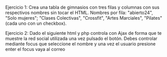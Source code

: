 Ejercicio 1:
  Crea una tabla de gimnasios con tres filas y columnas con sus respectivos nombres sin tocar el HTML. Nombres por fila: "abierto24", "Solo mujeres"; "Clases Colectivas", "Crossfit", "Artes Marciales", "Pilates" (cada uno con un checkbox).

Ejercicio 2: 
  Dado el siguiente html y php controla con Ajax de forma que te muestre la red social utilizada una vez pulsado el botón. Debes controlar mediante focus que seleccione el nombre y una vez el usuario presione enter el focus vaya al correo
